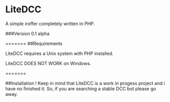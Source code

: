LiteDCC
=======

A simple iroffer completely written in PHP.

###Version 0.1 alpha

=======
##Requirements

LiteDCC requires a Unix system with PHP installed.

LiteDCC DOES NOT WORK on Windows.

=======

##Installation
! Keep in mind that LiteDCC is a work in progess project and i have no finished it. So, if you are searching a stable DCC bot please go away.


